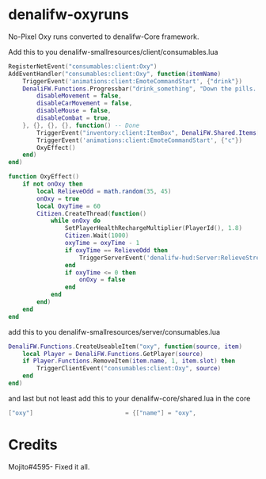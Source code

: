 # denalifw-oxyruns
No-Pixel Oxy runs converted to denalifw-Core framework.

Add this to you denalifw-smallresources/client/consumables.lua

```lua
RegisterNetEvent("consumables:client:Oxy")
AddEventHandler("consumables:client:Oxy", function(itemName)
    TriggerEvent('animations:client:EmoteCommandStart', {"drink"})
    DenaliFW.Functions.Progressbar("drink_something", "Down the pills..", 2500, false, true, {
        disableMovement = false,
        disableCarMovement = false,
		disableMouse = false,
		disableCombat = true,
    }, {}, {}, {}, function() -- Done
        TriggerEvent("inventory:client:ItemBox", DenaliFW.Shared.Items[itemName], "remove")
        TriggerEvent('animations:client:EmoteCommandStart', {"c"})
        OxyEffect()
    end)
end)

function OxyEffect()
    if not onOxy then
        local RelieveOdd = math.random(35, 45)
        onOxy = true
        local OxyTime = 60
        Citizen.CreateThread(function()
            while onOxy do 
                SetPlayerHealthRechargeMultiplier(PlayerId(), 1.8)
                Citizen.Wait(1000)
                oxyTime = oxyTime - 1
                if oxyTime == RelieveOdd then
                    TriggerServerEvent('denalifw-hud:Server:RelieveStress', math.random(14, 18))
                end
                if oxyTime <= 0 then
                    onOxy = false
                end
            end
        end)
    end
end
```

add this to you denalifw-smallresources/server/consumables.lua

```lua
DenaliFW.Functions.CreateUseableItem("oxy", function(source, item)
    local Player = DenaliFW.Functions.GetPlayer(source)
	if Player.Functions.RemoveItem(item.name, 1, item.slot) then
        TriggerClientEvent("consumables:client:Oxy", source)
    end
end)
```

and last but not least add this to your denalifw-core/shared.lua in the core

```lua
["oxy"] 			             = {["name"] = "oxy", 				            ["label"] = "Oxy", 				        ["weight"] = 700, 		["type"] = "item", 		["image"] = "oxy.png", 		            ["unique"] = false, 	["useable"] = true, 	["shouldClose"] = true,	   ["combinable"] = nil,   ["description"] = "Get that stress GONE"},
```

# Credits
Mojito#4595- Fixed it all.
